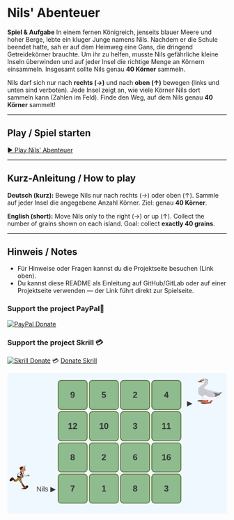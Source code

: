 # Nils' Abenteuer

**Spiel & Aufgabe**
In einem fernen Königreich, jenseits blauer Meere und hoher Berge, lebte ein kluger Junge namens Nils. Nachdem er die Schule beendet hatte, sah er auf dem Heimweg eine Gans, die dringend Getreidekörner brauchte. Um ihr zu helfen, musste Nils gefährliche kleine Inseln überwinden und auf jeder Insel die richtige Menge an Körnern einsammeln. Insgesamt sollte Nils genau **40 Körner** sammeln.

Nils darf sich nur nach **rechts (→)** und nach **oben (↑)** bewegen (links und unten sind verboten).
Jede Insel zeigt an, wie viele Körner Nils dort sammeln kann (Zahlen im Feld).
Finde den Weg, auf dem Nils genau **40 Körner** sammelt!

---

## Play / Spiel starten

[► Play Nils' Abenteuer](https://pythonyu.com/nils/nils.html)

---

## Kurz-Anleitung / How to play

**Deutsch (kurz):**
Bewege Nils nur nach rechts (→) oder oben (↑). Sammle auf jeder Insel die angegebene Anzahl Körner. Ziel: genau **40 Körner**.

**English (short):**
Move Nils only to the right (→) or up (↑). Collect the number of grains shown on each island. Goal: collect **exactly 40 grains**.

---

## Hinweis / Notes

* Für Hinweise oder Fragen kannst du die Projektseite besuchen (Link oben).
* Du kannst diese README als Einleitung auf GitHub/GitLab oder auf einer Projektseite verwenden — der Link führt direkt zur Spielseite.

### Support the project PayPal💖

[![PayPal Donate](https://www.paypalobjects.com/en_US/i/btn/btn_donateCC_LG.gif)](https://www.paypal.com/donate/?business=autocadmdav%40gmail.com&no_recurring=0&item_name=Thank+you+for+your+support%21&currency_code=USD)

### Support the project Skrill 💳

[![Skrill Donate](https://content.skrill.com/sites/default/files/send-money-button.png)](https://pay.skrill.com/?rid=autocadmdav%40gmail.com)
  💳 [Donate Skrill](https://pay.skrill.com/?rid=autocadmdav%40gmail.com)

![Image](nils.png)
